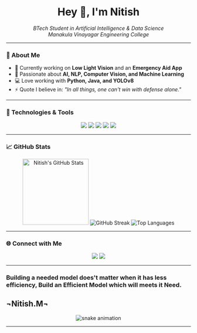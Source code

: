 <h1 align="center">Hey 👋, I'm Nitish</h1>

<p align="center">
  <em>BTech Student in Artificial Intelligence & Data Science</em><br>
  <em>Manakula Vinayagar Engineering College</em>
</p>

---

### 🧠 About Me

- 🔭 Currently working on **Low Light Vision** and an **Emergency Aid App**
- 🤖 Passionate about **AI, NLP, Computer Vision, and Machine Learning**
- 💻 Love working with **Python, Java, and YOLOv8**
- ⚡ Quote I believe in: *"In all things, one can't win with defense alone."*

---

### 🚀 Technologies & Tools

<p align="center">
  <img src="https://img.shields.io/badge/Python-3776AB?style=for-the-badge&logo=python&logoColor=white"/>
  <img src="https://img.shields.io/badge/Java-007396?style=for-the-badge&logo=java&logoColor=white"/>
  <img src="https://img.shields.io/badge/YOLOv8-00BFFF?style=for-the-badge"/>
  <img src="https://img.shields.io/badge/NLP-%23FF6F61?style=for-the-badge"/>
  <img src="https://img.shields.io/badge/Computer%20Vision-%239B59B6?style=for-the-badge"/>
</p>

---

### 📈 GitHub Stats

<p align="center">
  <img src="https://github-readme-stats.vercel.app/api?username=NitishM&show_icons=true&theme=tokyonight" alt="Nitish's GitHub Stats" height="180"/>
  <img src="https://github-readme-streak-stats.herokuapp.com/?user=NitishM&theme=tokyonight" alt="GitHub Streak"/>
  <img src="https://github-readme-stats.vercel.app/api/top-langs/?username=NitishM&layout=compact&theme=tokyonight" alt="Top Languages"/>
</p>

---

### 🌐 Connect with Me

<!-- Update these links when you're ready -->
<p align="center">
  <a href="#"><img src="https://img.shields.io/badge/LinkedIn-Connect-blue?style=for-the-badge&logo=linkedin" /></a>
  <a href="#"><img src="https://img.shields.io/badge/Portfolio-Visit-orange?style=for-the-badge&logo=github" /></a>
</p>

---

<p align="center">
  <h3>Building a needed model does't matter when it has less efficiency, Build an Efficient Model which will meets it Need.</h3>
  <h2>¬Nitish.M¬</h2>
</p>

<p align="center">
  <img src="https://raw.githubusercontent.com/roynalnaruto/roynalnaruto/output/github-contribution-grid-snake.svg" alt="snake animation" />
</p>

---

